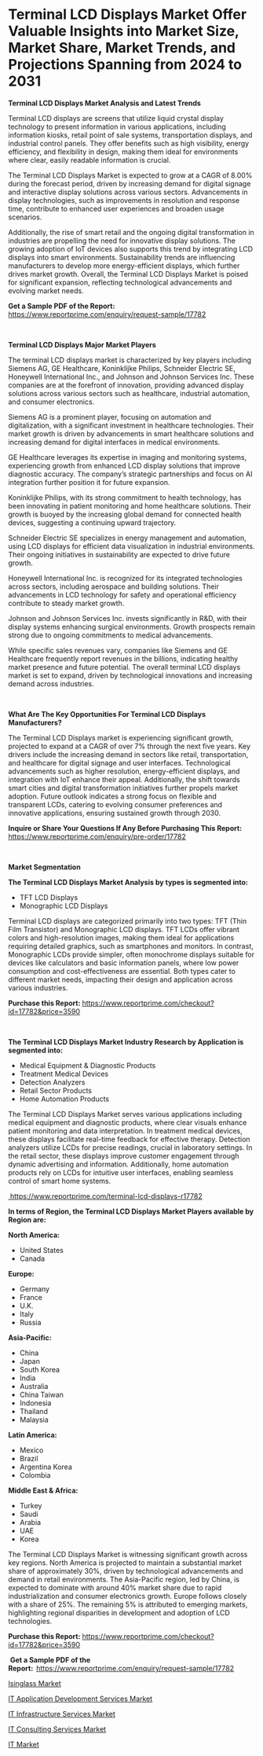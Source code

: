 <p><h1>Terminal LCD Displays Market Offer Valuable Insights into Market Size, Market Share, Market Trends, and Projections Spanning from 2024 to 2031</h1></p><p><strong>Terminal LCD Displays Market Analysis and Latest Trends</strong></p>
<p><p>Terminal LCD displays are screens that utilize liquid crystal display technology to present information in various applications, including information kiosks, retail point of sale systems, transportation displays, and industrial control panels. They offer benefits such as high visibility, energy efficiency, and flexibility in design, making them ideal for environments where clear, easily readable information is crucial.</p><p>The Terminal LCD Displays Market is expected to grow at a CAGR of 8.00% during the forecast period, driven by increasing demand for digital signage and interactive display solutions across various sectors. Advancements in display technologies, such as improvements in resolution and response time, contribute to enhanced user experiences and broaden usage scenarios. </p><p>Additionally, the rise of smart retail and the ongoing digital transformation in industries are propelling the need for innovative display solutions. The growing adoption of IoT devices also supports this trend by integrating LCD displays into smart environments. Sustainability trends are influencing manufacturers to develop more energy-efficient displays, which further drives market growth. Overall, the Terminal LCD Displays Market is poised for significant expansion, reflecting technological advancements and evolving market needs.</p></p>
<p><strong>Get a Sample PDF of the Report:&nbsp;</strong> <a href="https://www.reportprime.com/enquiry/request-sample/17782?utm_campaign=1875&utm_medium=2&utm_source=Github&utm_content=ia&utm_term=24122024&utm_id=terminal-lcd-displays">https://www.reportprime.com/enquiry/request-sample/17782</a></p>
<p>&nbsp;</p>
<p><strong>Terminal LCD Displays Major Market Players</strong></p>
<p><p>The terminal LCD displays market is characterized by key players including Siemens AG, GE Healthcare, Koninklijke Philips, Schneider Electric SE, Honeywell International Inc., and Johnson and Johnson Services Inc. These companies are at the forefront of innovation, providing advanced display solutions across various sectors such as healthcare, industrial automation, and consumer electronics.</p><p>Siemens AG is a prominent player, focusing on automation and digitalization, with a significant investment in healthcare technologies. Their market growth is driven by advancements in smart healthcare solutions and increasing demand for digital interfaces in medical environments.</p><p>GE Healthcare leverages its expertise in imaging and monitoring systems, experiencing growth from enhanced LCD display solutions that improve diagnostic accuracy. The company’s strategic partnerships and focus on AI integration further position it for future expansion.</p><p>Koninklijke Philips, with its strong commitment to health technology, has been innovating in patient monitoring and home healthcare solutions. Their growth is buoyed by the increasing global demand for connected health devices, suggesting a continuing upward trajectory.</p><p>Schneider Electric SE specializes in energy management and automation, using LCD displays for efficient data visualization in industrial environments. Their ongoing initiatives in sustainability are expected to drive future growth.</p><p>Honeywell International Inc. is recognized for its integrated technologies across sectors, including aerospace and building solutions. Their advancements in LCD technology for safety and operational efficiency contribute to steady market growth.</p><p>Johnson and Johnson Services Inc. invests significantly in R&D, with their display systems enhancing surgical environments. Growth prospects remain strong due to ongoing commitments to medical advancements.</p><p>While specific sales revenues vary, companies like Siemens and GE Healthcare frequently report revenues in the billions, indicating healthy market presence and future potential. The overall terminal LCD displays market is set to expand, driven by technological innovations and increasing demand across industries.</p></p>
<p>&nbsp;</p>
<p><strong>What Are The Key Opportunities For Terminal LCD Displays Manufacturers?</strong></p>
<p><p>The Terminal LCD Displays market is experiencing significant growth, projected to expand at a CAGR of over 7% through the next five years. Key drivers include the increasing demand in sectors like retail, transportation, and healthcare for digital signage and user interfaces. Technological advancements such as higher resolution, energy-efficient displays, and integration with IoT enhance their appeal. Additionally, the shift towards smart cities and digital transformation initiatives further propels market adoption. Future outlook indicates a strong focus on flexible and transparent LCDs, catering to evolving consumer preferences and innovative applications, ensuring sustained growth through 2030.</p></p>
<p><strong>Inquire or Share Your Questions If Any Before Purchasing This Report:</strong> <a href="https://www.reportprime.com/enquiry/pre-order/17782?utm_campaign=1875&utm_medium=2&utm_source=Github&utm_content=ia&utm_term=24122024&utm_id=terminal-lcd-displays">https://www.reportprime.com/enquiry/pre-order/17782</a></p>
<p>&nbsp;</p>
<p><strong>Market Segmentation</strong></p>
<p><strong>The Terminal LCD Displays Market Analysis by types is segmented into:</strong></p>
<p><ul><li>TFT LCD Displays</li><li>Monographic LCD Displays</li></ul></p>
<p><p>Terminal LCD displays are categorized primarily into two types: TFT (Thin Film Transistor) and Monographic LCD displays. TFT LCDs offer vibrant colors and high-resolution images, making them ideal for applications requiring detailed graphics, such as smartphones and monitors. In contrast, Monographic LCDs provide simpler, often monochrome displays suitable for devices like calculators and basic information panels, where low power consumption and cost-effectiveness are essential. Both types cater to different market needs, impacting their design and application across various industries.</p></p>
<p><strong>Purchase this Report:&nbsp;</strong><a href="https://www.reportprime.com/checkout?id=17782&price=3590&utm_campaign=1875&utm_medium=2&utm_source=Github&utm_content=ia&utm_term=24122024&utm_id=terminal-lcd-displays">https://www.reportprime.com/checkout?id=17782&price=3590</a></p>
<p>&nbsp;</p>
<p><strong>The Terminal LCD Displays Market Industry Research by Application is segmented into:</strong></p>
<p><ul><li>Medical Equipment & Diagnostic Products</li><li>Treatment Medical Devices</li><li>Detection Analyzers</li><li>Retail Sector Products</li><li>Home Automation Products</li></ul></p>
<p><p>The Terminal LCD Displays Market serves various applications including medical equipment and diagnostic products, where clear visuals enhance patient monitoring and data interpretation. In treatment medical devices, these displays facilitate real-time feedback for effective therapy. Detection analyzers utilize LCDs for precise readings, crucial in laboratory settings. In the retail sector, these displays improve customer engagement through dynamic advertising and information. Additionally, home automation products rely on LCDs for intuitive user interfaces, enabling seamless control of smart home systems.</p></p>
<p><a href="https://www.reportprime.com/terminal-lcd-displays-r17782?utm_campaign=1875&utm_medium=2&utm_source=Github&utm_content=ia&utm_term=24122024&utm_id=terminal-lcd-displays">&nbsp;https://www.reportprime.com/terminal-lcd-displays-r17782</a></p>
<p><strong>In terms of Region, the Terminal LCD Displays Market Players available by Region are:</strong></p>
<p>
    <p> <strong> North America: </strong>
        <ul>
            <li>United States</li>
            <li>Canada</li>
        </ul>
        </p> 
    <p> <strong> Europe: </strong>
        <ul>
            <li>Germany</li>
            <li>France</li>
            <li>U.K.</li>
            <li>Italy</li>
            <li>Russia</li>
        </ul>
        </p> 
    <p> <strong> Asia-Pacific: </strong>
        <ul>
            <li>China</li>
            <li>Japan</li>
            <li>South Korea</li>
            <li>India</li>
            <li>Australia</li>
            <li>China Taiwan</li>
            <li>Indonesia</li>
            <li>Thailand</li>
            <li>Malaysia</li>
        </ul>
        </p> 
    <p> <strong> Latin America: </strong>
        <ul>
            <li>Mexico</li>
            <li>Brazil</li>
            <li>Argentina Korea</li>
            <li>Colombia</li>
        </ul>
        </p> 
    <p> <strong> Middle East & Africa: </strong>
        <ul>
            <li>Turkey</li>
            <li>Saudi</li>
            <li>Arabia</li>
            <li>UAE</li>
            <li>Korea</li>
        </ul>
    </p>
    </p>
<p><p>The Terminal LCD Displays Market is witnessing significant growth across key regions. North America is projected to maintain a substantial market share of approximately 30%, driven by technological advancements and demand in retail environments. The Asia-Pacific region, led by China, is expected to dominate with around 40% market share due to rapid industrialization and consumer electronics growth. Europe follows closely with a share of 25%. The remaining 5% is attributed to emerging markets, highlighting regional disparities in development and adoption of LCD technologies.</p></p>
<p><strong>Purchase this Report: </strong><a href="https://www.reportprime.com/checkout?id=17782&price=3590&utm_campaign=1875&utm_medium=2&utm_source=Github&utm_content=ia&utm_term=24122024&utm_id=terminal-lcd-displays">https://www.reportprime.com/checkout?id=17782&price=3590</a></p>
<p>&nbsp;<strong>Get a Sample PDF of the Report:&nbsp;&nbsp;</strong><a href="https://www.reportprime.com/enquiry/request-sample/17782?utm_campaign=1875&utm_medium=2&utm_source=Github&utm_content=ia&utm_term=24122024&utm_id=terminal-lcd-displays">https://www.reportprime.com/enquiry/request-sample/17782</a></p>
<p><strong></strong></p>
<p><p><a href="https://www.linkedin.com/pulse/isinglass-market-valuation-forecast-2024-2031-65-cagr-insights-6gbhc?utm_campaign=1875&utm_medium=2&utm_source=Github&utm_content=ia&utm_term=24122024&utm_id=terminal-lcd-displays">Isinglass Market</a></p><p><a href="https://www.linkedin.com/pulse/application-development-services-market-size-forecasted-ztmbe?utm_campaign=1875&utm_medium=2&utm_source=Github&utm_content=ia&utm_term=24122024&utm_id=terminal-lcd-displays">IT Application Development Services Market</a></p><p><a href="https://www.linkedin.com/pulse/infrastructure-services-industry-overview-2024-2031-market-bunve?utm_campaign=1875&utm_medium=2&utm_source=Github&utm_content=ia&utm_term=24122024&utm_id=terminal-lcd-displays">IT Infrastructure Services Market</a></p><p><a href="https://www.linkedin.com/pulse/key-drivers-consulting-services-market-trends-future-outlook-ez26e?utm_campaign=1875&utm_medium=2&utm_source=Github&utm_content=ia&utm_term=24122024&utm_id=terminal-lcd-displays">IT Consulting Services Market</a></p><p><a href="https://www.linkedin.com/pulse/market-expansion-insights-projected-grow-cagr-66-from-2024-gi1qf?utm_campaign=1875&utm_medium=2&utm_source=Github&utm_content=ia&utm_term=24122024&utm_id=terminal-lcd-displays">IT Market</a></p></p>
